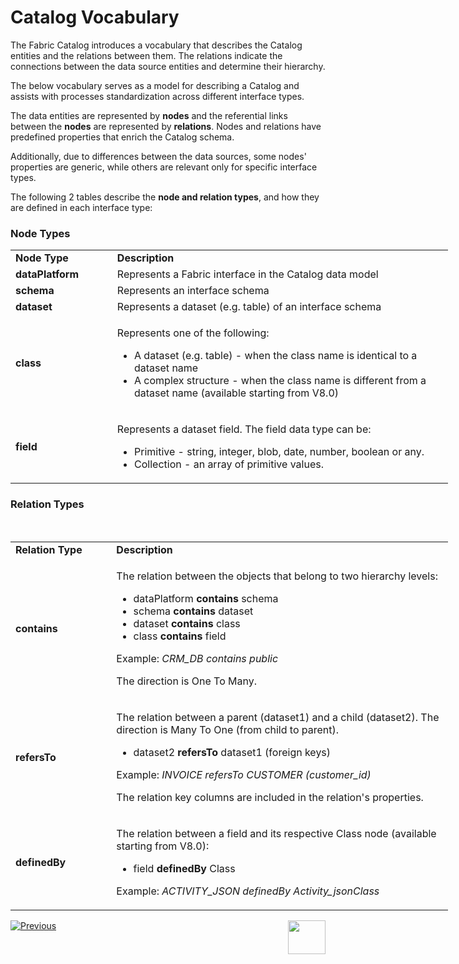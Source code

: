 # Catalog Vocabulary

The Fabric Catalog introduces a vocabulary that describes the Catalog entities and the relations between them. The relations indicate the connections between the data source entities and determine their hierarchy.

The below vocabulary serves as a model for describing a Catalog and assists with processes standardization across different interface types. 

The data entities are represented by **nodes** and the referential links between the **nodes** are represented by **relations**. Nodes and relations have predefined properties that enrich the Catalog schema. 

Additionally, due to differences between the data sources, some nodes' properties are generic, while others are relevant only for specific interface types.

The following 2 tables describe the **node and relation types**, and how they are defined in each interface type:

### Node Types

<table style="width: 700px;">
<tbody>
<tr>
<td style="width: 150px;"><strong>Node Type</strong></td>
<td style="width: 550px;"><strong>Description</strong></td>
</tr>
<tr>
<td ><strong>dataPlatform</strong></td>
<td>Represents a Fabric interface in the Catalog data model</td>
</tr>
<tr>
<td ><strong>schema</strong></td>
<td >Represents an interface schema</td>
</tr>
<tr>
<td ><strong>dataset</strong></td>
<td>Represents a dataset (e.g. table) of an interface schema</td>
</tr>
<tr>
<td><strong>class</strong></td>
<td>
<p>Represents one of the following:</p>
<ul>
<li>A dataset (e.g. table) - when the class name is identical to a dataset name</li>
<li>A complex structure  - when the class name is different from a dataset name (available starting from V8.0)</li>
</ul>
</td>
</tr>
<tr>
<td ><strong>field</strong></td>
<td >
<p>Represents a dataset field. The field data type can be:</p>
<ul>
<li>Primitive - string, integer, blob, date, number, boolean or any.</li>
<li>Collection - an array of primitive values.</li>
</ul>
</td>
</tr>
</tbody>
</table>




### Relation Types

<p>&nbsp;</p>
<table style="width: 700px;">
<tbody>
<tr>
<td style="width: 150px;"><strong>Relation Type</strong></td>
<td style="width: 550px;"><strong>Description</strong></td>
</tr>
<tr>
<td><strong>contains</strong></td>
<td>
<p>The relation between the objects that belong to two hierarchy levels:</p>
<ul>
<li>dataPlatform <strong>contains</strong> schema</li>
<li>schema <strong>contains</strong> dataset</li>
<li>dataset <strong>contains</strong> class</li>
<li>class <strong>contains</strong> field</li>
</ul>
<p>Example: <em>CRM_DB contains public</em></p>
<p>The direction is One To Many.</p>
</td>
</tr>
<tr>
<td ><strong>refersTo</strong></td>
<td >
<p>The relation between a parent (dataset1) and a child (dataset2). The direction is Many To One (from child to parent).</p>
<ul>
<li>dataset2 <strong>refersTo</strong> dataset1 (foreign keys)</li>
</ul>
<p>Example: <em>INVOICE refersTo CUSTOMER (customer_id)</em></p>
<p>The relation key columns are included in the relation's properties.</p>
</td>
</tr>
<tr>
<td ><strong>definedBy</strong></td>
<td>
<p>The relation between a field and its respective Class node (available starting from V8.0):</p>
<ul>
<li>field <strong>definedBy</strong> Class</li>
</ul>
<p>Example: <em>ACTIVITY_JSON definedBy Activity_jsonClass</em></p>
</td>
</tr>
</tbody>
</table>










[![Previous](/articles/images/Previous.png)](01_catalog_overview.md)[<img align="right" width="60" height="54" src="/articles/images/Next.png">](03_discovery_process.md) 

